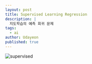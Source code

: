 ```yaml
---
layout: post
title: Supervised Learning Regression
description: |
  지도학습의 예측 회귀 문제
tags:
  - ai
author: Udayeon
published: true
---
```


![supervised](https://user-images.githubusercontent.com/69246778/124694235-d07e9600-df1b-11eb-91f6-c4b7f3359b53.jpg)
